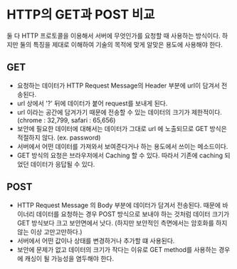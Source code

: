 # HTTP의 GET과 POST 비교

둘 다 HTTP 프로토콜을 이용해서 서버에 무엇인가를 요청할 때 사용하는 방식이다. 하지만 둘의 특징을 제대로 이해하여 기술의 목적에 맞게 알맞은 용도에 사용해야 한다.

## GET
- 요청하는 데이터가 HTTP Request Message의 Header 부분에 url이 담겨서 전송된다. 
- url 상에서 '?' 뒤에 데이터가 붙어 request를 보내게 된다.
- url 이라는 공간에 담겨가기 때문에 전송할 수 있는 데이터의 크기가 제한적이다. (chrome : 32,799, safari : 65,656)
- 보안에 필요한 데이터에 대해서는 데이터가 그대로 url 에 노출되므로 GET 방식은 적절하지 않다. (ex. password)
- 서버에서 어떤 데이터를 가져와서 보여준다거나 하는 용도에서 쓰이는 메소드이다.
- GET 방식의 요청은 브라우저에서 Caching 할 수 있다. 따라서 기존에 caching 되었던 데이터가 응답될 수 있다.

## POST
- HTTP Request Message 의 Body 부분에 데이터가 담겨서 전송된다. 때문에 바이너리 데이터를 요청하는 경우 POST 방식으로 보내야 하는 것처럼 데이터 크기가 GET 방식보다 크고 보안면에서 낫다. (하지만 보안적인 측면에서는 암호화를 하지 않는 이상 고만고만하다.)
- 서버에서 어떤 값이나 상태를 변경하거나 추가할 떄 사용된다.
- 보안에 문제가 없고 데이터의 크기가 작다는 이유로 GET method를 사용하는 경우에 캐싱이 될 가능성을 염두해야 한다.

